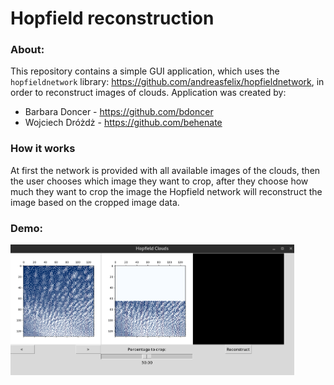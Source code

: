 # Hopfield reconstruction

### About:

This repository contains a simple GUI application, which uses the `hopfieldnetwork` library: https://github.com/andreasfelix/hopfieldnetwork, in order to reconstruct images of clouds. Application was created by:

- Barbara Doncer - https://github.com/bdoncer
- Wojciech Dróżdż - https://github.com/behenate

### How it works

At first the network is provided with all available images of the clouds, then the user chooses which image they want to crop, after they choose how much they want to crop the image the Hopfield network will reconstruct the image based on the cropped image data.

### Demo:

<img src="readme_imgs/demo.gif" alt="demo" style="width:90%;" />